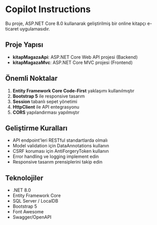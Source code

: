 # Copilot Instructions

<!-- Use this file to provide workspace-specific custom instructions to Copilot. For more details, visit https://code.visualstudio.com/docs/copilot/copilot-customization#_use-a-githubcopilotinstructionsmd-file -->

Bu proje, ASP.NET Core 8.0 kullanarak geliştirilmiş bir online kitapçı e-ticaret uygulamasıdır.

## Proje Yapısı

- **kitapMagazaApi**: ASP.NET Core Web API projesi (Backend)
- **kitapMagazaMvc**: ASP.NET Core MVC projesi (Frontend)

## Önemli Noktalar

1. **Entity Framework Core Code-First** yaklaşımı kullanılmıştır
2. **Bootstrap 5** ile responsive tasarım
3. **Session** tabanlı sepet yönetimi
4. **HttpClient** ile API entegrasyonu
5. **CORS** yapılandırması yapılmıştır

## Geliştirme Kuralları

- API endpoint'leri RESTful standartlarda olmalı
- Model validation için DataAnnotations kullanın
- CSRF koruması için AntiForgeryToken kullanın
- Error handling ve logging implement edin
- Responsive tasarım prensiplerini takip edin

## Teknolojiler

- .NET 8.0
- Entity Framework Core
- SQL Server / LocalDB
- Bootstrap 5
- Font Awesome
- Swagger/OpenAPI
